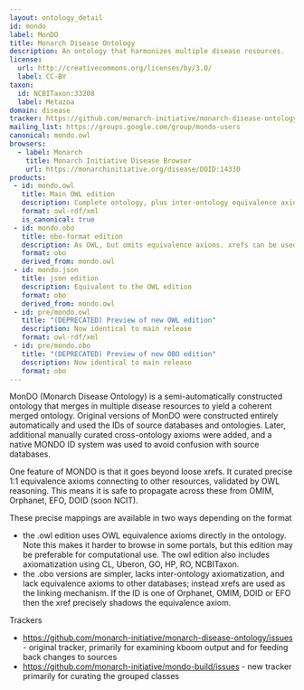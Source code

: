 ```yaml
---
layout: ontology_detail
id: mondo
label: MonDO
title: Monarch Disease Ontology
description: An ontology that harmonizes multiple disease resources.
license:
  url: http://creativecommons.org/licenses/by/3.0/
  label: CC-BY
taxon:
  id: NCBITaxon:33208
  label: Metazoa
domain: disease
tracker: https://github.com/monarch-initiative/monarch-disease-ontology/issues
mailing_list: https://groups.google.com/group/mondo-users
canonical: mondo.owl
browsers:
  - label: Monarch
    title: Monarch Initiative Disease Browser
    url: https://monarchinitiative.org/disease/DOID:14330
products:
 - id: mondo.owl
   title: Main OWL edition
   description: Complete ontology, plus inter-ontology equivalence axioms. Uses MONDO IDs.
   format: owl-rdf/xml
   is_canonical: true
 - id: mondo.obo
   title: obo-format edition
   description: As OWL, but omits equivalence axioms. xrefs can be used as proxy for equivalence. Uses MONDO IDs
   format: obo
   derived_from: mondo.owl
 - id: mondo.json
   title: json edition
   description: Equivalent to the OWL edition
   format: obo
   derived_from: mondo.owl
 - id: pre/mondo.owl
   title: "(DEPRECATED) Preview of new OWL edition"
   description: Now identical to main release
   format: owl-rdf/xml
 - id: pre/mondo.obo
   title: "(DEPRECATED) Preview of new OBO edition"
   description: Now identical to main release
   format: obo
---
```


MonDO (Monarch Disease Ontology) is a semi-automatically constructed ontology that merges in multiple disease resources to yield a coherent merged ontology. Original versions of MonDO were constructed entirely automatically and used the IDs of source databases and ontologies. Later, additional manually curated cross-ontology axioms were added, and a native MONDO ID system was used to avoid confusion with source databases.

One feature of MONDO is that it goes beyond loose xrefs. It curated precise 1:1 equivalence axioms connecting to other resources, validated by OWL reasoning. This means it is safe to propagate across these from OMIM, Orphanet, EFO, DOID (soon NCIT).

These precise mappings are available in two ways depending on the format

 - the .owl edition uses OWL equivalence axioms directly in the ontology. Note this makes it harder to browse in some portals, but this edition may be preferable for computational use. The owl edition also includes axiomatization using CL, Uberon, GO, HP, RO, NCBITaxon.
 - the .obo versions are simpler, lacks inter-ontology axiomatization, and lack equivalence axioms to other databases; instead xrefs are used as the linking mechanism. If the ID is one of Orphanet, OMIM, DOID or EFO then the xref precisely shadows the equivalence axiom.
  
Trackers

 - https://github.com/monarch-initiative/monarch-disease-ontology/issues - original tracker, primarily for examining kboom output and for feeding back changes to sources
 - https://github.com/monarch-initiative/mondo-build/issues - new tracker primarily for curating the grouped classes
